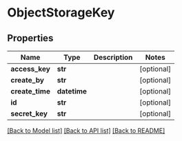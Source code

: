 # ObjectStorageKey

## Properties
Name | Type | Description | Notes
------------ | ------------- | ------------- | -------------
**access_key** | **str** |  | [optional] 
**create_by** | **str** |  | [optional] 
**create_time** | **datetime** |  | [optional] 
**id** | **str** |  | [optional] 
**secret_key** | **str** |  | [optional] 

[[Back to Model list]](../README.md#documentation-for-models) [[Back to API list]](../README.md#documentation-for-api-endpoints) [[Back to README]](../README.md)


